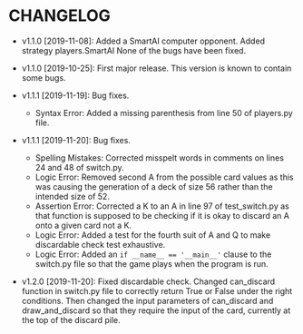 # CHANGELOG

* v1.1.0 [2019-11-08]: Added a SmartAI computer opponent.
  Added strategy players.SmartAI
  None of the bugs have been fixed.

* v1.1.0 [2019-10-25]: First major release.
  This version is known to contain some bugs.

* v1.1.1 [2019-11-19]: Bug fixes.
    - Syntax Error: Added a missing parenthesis from line 50 of players.py file.

* v1.1.1 [2019-11-20]: Bug fixes.
    - Spelling Mistakes: Corrected misspelt words in comments on lines 24 and 48 of switch.py.
    - Logic Error: Removed second A from the possible card values as this was causing the generation of a deck of size 
    56 rather than the intended size of 52.
    - Assertion Error: Corrected a K to an A in line 97 of test_switch.py as that function is supposed to be checking if 
    it is okay to discard an A onto a given card not a K.
    - Logic Error: Added a test for the fourth suit of A and Q to make discardable check test exhaustive.
    - Logic Error: Added an `if __name__ == '__main__'` clause to the switch.py file so that the game plays when the 
    program is run.

* v1.2.0 [2019-11-20]: Fixed discardable check.
  Changed can_discard function in switch.py file to correctly return True or False under the right conditions. 
  Then changed the input parameters of can_discard and draw_and_discard so that they require the input of the card, 
  currently at the top of the discard pile.
  
